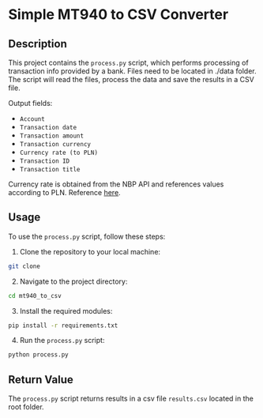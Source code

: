 # Simple MT940 to CSV Converter

## Description

This project contains the `process.py` script, which performs processing of transaction info provided by a bank. Files need to be located in ./data folder. The script will read the files, process the data and save the results in a CSV file.

Output fields:
- `Account`
- `Transaction date`
- `Transaction amount`
- `Transaction currency `
- `Currency rate (to PLN)`
- `Transaction ID`
- `Transaction title`

Currency rate is obtained from the NBP API and references values according to PLN. Reference  [here](https://api.nbp.pl/).



## Usage

To use the `process.py` script, follow these steps:

1. Clone the repository to your local machine:

```bash
git clone
```

2. Navigate to the project directory:

```bash
cd mt940_to_csv
```

3. Install the required modules:

```bash
pip install -r requirements.txt
```

4. Run the `process.py` script:

```bash
python process.py
```


## Return Value

The `process.py` script returns results in a csv file `results.csv` located in the root folder.

